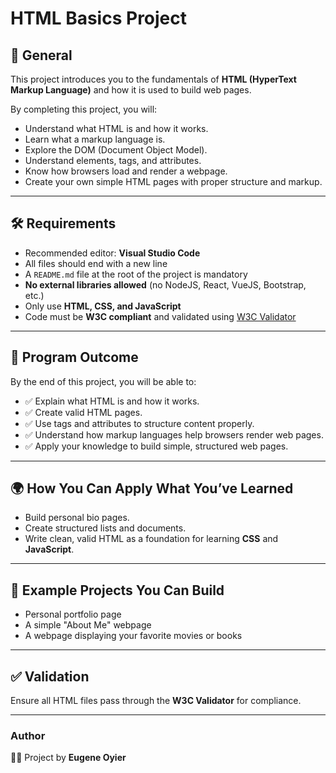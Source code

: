 # HTML Basics Project

## 📖 General

This project introduces you to the fundamentals of **HTML (HyperText Markup Language)** and how it is used to build web pages.

By completing this project, you will:

* Understand what HTML is and how it works.
* Learn what a markup language is.
* Explore the DOM (Document Object Model).
* Understand elements, tags, and attributes.
* Know how browsers load and render a webpage.
* Create your own simple HTML pages with proper structure and markup.

---

## 🛠 Requirements

* Recommended editor: **Visual Studio Code**
* All files should end with a new line
* A `README.md` file at the root of the project is mandatory
* **No external libraries allowed** (no NodeJS, React, VueJS, Bootstrap, etc.)
* Only use **HTML, CSS, and JavaScript**
* Code must be **W3C compliant** and validated using [W3C Validator](https://validator.w3.org/)

---

## 🎯 Program Outcome

By the end of this project, you will be able to:

* ✅ Explain what HTML is and how it works.
* ✅ Create valid HTML pages.
* ✅ Use tags and attributes to structure content properly.
* ✅ Understand how markup languages help browsers render web pages.
* ✅ Apply your knowledge to build simple, structured web pages.

---

## 🌍 How You Can Apply What You’ve Learned

* Build personal bio pages.
* Create structured lists and documents.
* Write clean, valid HTML as a foundation for learning **CSS** and **JavaScript**.

---

## 🚀 Example Projects You Can Build

* Personal portfolio page
* A simple "About Me" webpage
* A webpage displaying your favorite movies or books

---

## ✅ Validation

Ensure all HTML files pass through the **W3C Validator** for compliance.

---

### Author

👨‍💻 Project by **Eugene Oyier**
